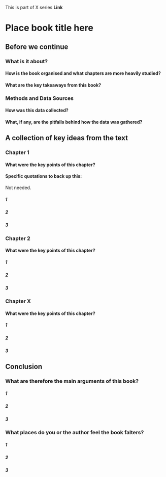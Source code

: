 This is part of X series
**Link**

# Place book title here
## Before we continue
### What is it about?
#### How is the book organised and what chapters are more heavily studied?
#### What are the key takeaways from this book?

### Methods and Data Sources
#### How was this data collected?
#### What, if any, are the pitfalls behind how the data was gathered?
## A collection of key ideas from the text
### Chapter 1
#### What were the key points of this chapter?
#### Specific quotations to back up this:
Not needed.

##### 1
##### 2
##### 3
### Chapter 2
#### What were the key points of this chapter?
##### 1
##### 2
##### 3

### Chapter X

#### What were the key points of this chapter?
##### 1
##### 2
##### 3

## Conclusion
### What are therefore the main arguments of this book?
##### 1
##### 2
##### 3
### What places do you or the author feel the book falters?

##### 1
##### 2
##### 3

